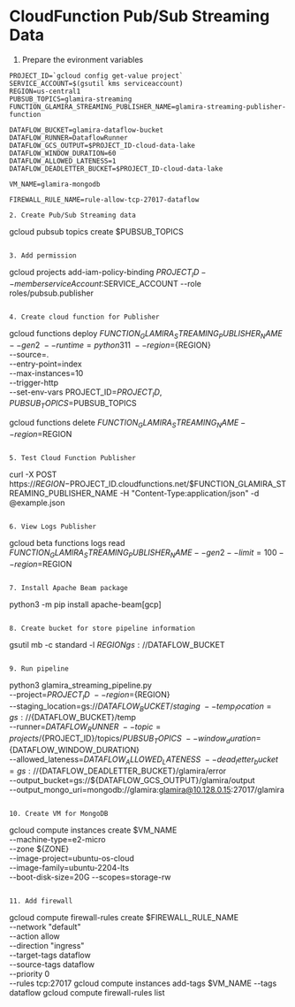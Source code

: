 # CloudFunction Pub/Sub Streaming Data

1. Prepare the evironment variables
```
PROJECT_ID=`gcloud config get-value project`
SERVICE_ACCOUNT=$(gsutil kms serviceaccount)
REGION=us-central1
PUBSUB_TOPICS=glamira-streaming
FUNCTION_GLAMIRA_STREAMING_PUBLISHER_NAME=glamira-streaming-publisher-function

DATAFLOW_BUCKET=glamira-dataflow-bucket
DATAFLOW_RUNNER=DataflowRunner
DATAFLOW_GCS_OUTPUT=$PROJECT_ID-cloud-data-lake
DATAFLOW_WINDOW_DURATION=60
DATAFLOW_ALLOWED_LATENESS=1
DATAFLOW_DEADLETTER_BUCKET=$PROJECT_ID-cloud-data-lake

VM_NAME=glamira-mongodb

FIREWALL_RULE_NAME=rule-allow-tcp-27017-dataflow

2. Create Pub/Sub Streaming data
```
gcloud pubsub topics create $PUBSUB_TOPICS
```

3. Add permission
```
gcloud projects add-iam-policy-binding $PROJECT_ID --member serviceAccount:$SERVICE_ACCOUNT --role roles/pubsub.publisher
```

4. Create cloud function for Publisher
```
gcloud functions deploy ${FUNCTION_GLAMIRA_STREAMING_PUBLISHER_NAME} \
--gen2 \
--runtime=python311 \
--region=${REGION} \
--source=. \
--entry-point=index \
--max-instances=10 \
--trigger-http \
--set-env-vars PROJECT_ID=$PROJECT_ID,PUBSUB_TOPICS=$PUBSUB_TOPICS

gcloud functions delete ${FUNCTION_GLAMIRA_STREAMING_NAME} --region=$REGION
```

5. Test Cloud Function Publisher
```
curl -X POST https://$REGION-$PROJECT_ID.cloudfunctions.net/$FUNCTION_GLAMIRA_STREAMING_PUBLISHER_NAME -H "Content-Type:application/json" -d @example.json
```

6. View Logs Publisher
```
gcloud beta functions logs read $FUNCTION_GLAMIRA_STREAMING_PUBLISHER_NAME --gen2 --limit=100 --region=$REGION
```

7. Install Apache Beam package
```
python3 -m pip install apache-beam[gcp]
```

8. Create bucket for store pipeline information
```
gsutil mb -c standard -l ${REGION} gs://$DATAFLOW_BUCKET
```

9. Run pipeline
```
python3 glamira_streaming_pipeline.py \
--project=${PROJECT_ID} \
--region=${REGION} \
--staging_location=gs://${DATAFLOW_BUCKET}/staging \
--temp_location=gs://${DATAFLOW_BUCKET}/temp \
--runner=${DATAFLOW_RUNNER} \
--topic=projects/${PROJECT_ID}/topics/${PUBSUB_TOPICS} \
--window_duration=${DATAFLOW_WINDOW_DURATION} \
--allowed_lateness=${DATAFLOW_ALLOWED_LATENESS} \
--dead_letter_bucket=gs://${DATAFLOW_DEADLETTER_BUCKET}/glamira/error \
--output_bucket=gs://${DATAFLOW_GCS_OUTPUT}/glamira/output \
--output_mongo_uri=mongodb://glamira:glamira@10.128.0.15:27017/glamira
```

10. Create VM for MongoDB
```
gcloud compute instances create $VM_NAME \
  --machine-type=e2-micro \
  --zone ${ZONE} \
  --image-project=ubuntu-os-cloud \
  --image-family=ubuntu-2204-lts \
  --boot-disk-size=20G
  --scopes=storage-rw
```

11. Add firewall
```
gcloud compute firewall-rules create $FIREWALL_RULE_NAME \
    --network "default" \
    --action allow \
    --direction "ingress" \
    --target-tags dataflow \
    --source-tags dataflow \
    --priority 0 \
    --rules tcp:27017
gcloud compute instances add-tags $VM_NAME --tags dataflow
gcloud compute firewall-rules list
```